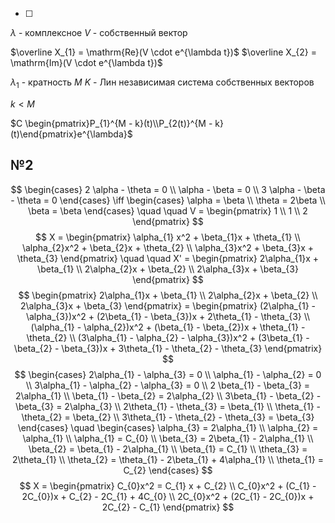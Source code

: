 - [ ] 
$\lambda$ - комплексное
$V$ - собственный вектор

$\overline X_{1} = \mathrm{Re}(V \cdot e^{\lambda t})$
$\overline X_{2} = \mathrm{Im}(V \cdot e^{\lambda t})$

$\lambda_{1}$ - кратность $M$
$K$ - Лин независимая система собственных векторов

$k < M$

$C \begin{pmatrix}P_{1}^{M - k}(t)\\P_{2(t)}^{M - k}(t)\end{pmatrix}e^{\lambda}$

## №2
$$
\begin{cases}
2 \alpha - \theta = 0 \\
\alpha - \beta = 0 \\
3 \alpha - \beta - \theta = 0
\end{cases} \iff
\begin{cases}
\alpha = \beta \\
\theta = 2\beta \\
\beta = \beta
\end{cases}  \quad   \quad  V = \begin{pmatrix}
1 \\
1 \\
2
\end{pmatrix}  
$$
$$
X = \begin{pmatrix}
\alpha_{1} x^2 + \beta_{1}x + \theta_{1} \\
\alpha_{2}x^2 + \beta_{2}x + \theta_{2} \\
\alpha_{3}x^2 + \beta_{3}x + \theta_{3}
\end{pmatrix}  \quad  \quad X' = \begin{pmatrix}
2\alpha_{1}x + \beta_{1} \\
2\alpha_{2}x + \beta_{2} \\
2\alpha_{3}x + \beta_{3}
\end{pmatrix}  
$$
$$
\begin{pmatrix}
2\alpha_{1}x + \beta_{1} \\
2\alpha_{2}x + \beta_{2} \\
2\alpha_{3}x + \beta_{3}
\end{pmatrix} = \begin{pmatrix}
(2\alpha_{1} - \alpha_{3})x^2 + (2\beta_{1} - \beta_{3})x + 2\theta_{1} - \theta_{3} \\
(\alpha_{1} - \alpha_{2})x^2 + (\beta_{1} - \beta_{2})x + \theta_{1} - \theta_{2} \\
(3\alpha_{1} - \alpha_{2} - \alpha_{3})x^2 + (3\beta_{1} - \beta_{2} - \beta_{3})x + 3\theta_{1} - \theta_{2} - \theta_{3}
\end{pmatrix}
$$
$$
\begin{cases}
2\alpha_{1} - \alpha_{3} = 0 \\
\alpha_{1} - \alpha_{2} = 0 \\
3\alpha_{1} - \alpha_{2} - \alpha_{3} = 0 \\
2 \beta_{1} - \beta_{3} = 2\alpha_{1} \\
\beta_{1} - \beta_{2} = 2\alpha_{2} \\
3\beta_{1} - \beta_{2} - \beta_{3} = 2\alpha_{3} \\
2\theta_{1} - \theta_{3} = \beta_{1} \\
\theta_{1} - \theta_{2} = \beta_{2} \\
3\theta_{1} - \theta_{2} - \theta_{3} = \beta_{3}
\end{cases}  \quad 
\begin{cases}
\alpha_{3} = 2\alpha_{1} \\
\alpha_{2} = \alpha_{1} \\
\alpha_{1} = C_{0} \\
\beta_{3} = 2\beta_{1} - 2\alpha_{1} \\
\beta_{2} = \beta_{1} - 2\alpha_{1} \\
\beta_{1} = C_{1} \\
\theta_{3} = 2\theta_{1} \\
\theta_{2} = \theta_{1} - 2\beta_{1} + 4\alpha_{1} \\
\theta_{1} = C_{2}
\end{cases}
$$
$$
X = \begin{pmatrix}
C_{0}x^2 = C_{1} x + C_{2} \\
C_{0}x^2 + (C_{1} - 2C_{0})x + C_{2} - 2C_{1} + 4C_{0} \\
2C_{0}x^2 + (2C_{1} - 2C_{0})x + 2C_{2} - C_{1}
\end{pmatrix}
$$